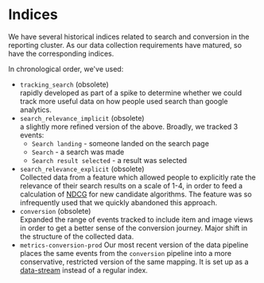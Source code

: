 # Indices

We have several historical indices related to search and conversion in the reporting cluster. As our data collection requirements have matured, so have the corresponding indices.

In chronological order, we've used:

- `tracking_search` (obsolete)  
  rapidly developed as part of a spike to determine whether we could track more useful data on how people used search than google analytics.
- `search_relevance_implicit` (obsolete)  
  a slightly more refined version of the above. Broadly, we tracked 3 events:
  - `Search landing` - someone landed on the search page
  - `Search` - a search was made
  - `Search result selected` - a result was selected
- `search_relevance_explicit` (obsolete)  
  Collected data from a feature which allowed people to explicitly rate the relevance of their search results on a scale of 1-4, in order to feed a calculation of [NDCG](https://en.m.wikipedia.org/wiki/Discounted_cumulative_gain) for new candidate algorithms. The feature was so infrequently used that we quickly abandoned this approach.
- `conversion` (obsolete)  
  Expanded the range of events tracked to include item and image views in order to get a better sense of the conversion journey. Major shift in the structure of the collected data.
- `metrics-conversion-prod`
  Our most recent version of the data pipeline places the same events from the `conversion` pipeline into a more conservative, restricted version of the same mapping. It is set up as a [data-stream](https://www.elastic.co/guide/en/elasticsearch/reference/master/data-streams.html) instead of a regular index.
